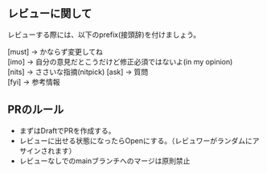 <!-- I want to review in Japanese. -->
## レビューに関して
レビューする際には、以下のprefix(接頭辞)を付けましょう。
<!-- for GitHub Copilot review rule -->
[must] → かならず変更してね  
[imo] → 自分の意見だとこうだけど修正必須ではないよ(in my opinion)  
[nits] → ささいな指摘(nitpick) 
[ask] → 質問  
[fyi] → 参考情報
<!-- for GitHub Copilot review rule-->
## PRのルール
- まずはDraftでPRを作成する。
- レビューに出せる状態になったらOpenにする。（レビュワーがランダムにアサインされます）
- レビューなしでのmainブランチへのマージは原則禁止
<!-- I want to review in Japanese. -->
